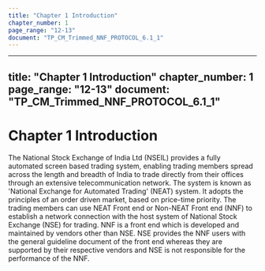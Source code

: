 ```yaml
---
title: "Chapter 1 Introduction"
chapter_number: 1
page_range: "12-13"
document: "TP_CM_Trimmed_NNF_PROTOCOL_6.1_1"
---
```


---
title: "Chapter 1 Introduction"
chapter_number: 1
page_range: "12-13"
document: "TP_CM_Trimmed_NNF_PROTOCOL_6.1_1"
---

# Chapter 1 Introduction


The National  Stock  Exchange  of  India  Ltd  (NSEIL)  provides  a  fully  automated  screen  based trading system, enabling trading members spread across the length and breadth of India to trade directly  from  their  offices  through  an  extensive  telecommunication  network.  The  system  is known as 'National Exchange for Automated Trading' (NEAT) system. It adopts the principles of an order driven market, based on price-time priority. The trading members can use NEAT Front end or Non-NEAT Front end (NNF) to establish a network connection with the host system of National Stock Exchange (NSE) for trading. NNF is a front end which is developed and maintained by vendors other than NSE. NSE provides the NNF users with the general guideline document of the front end whereas they are supported by their respective vendors and NSE is not responsible for the performance of the NNF.